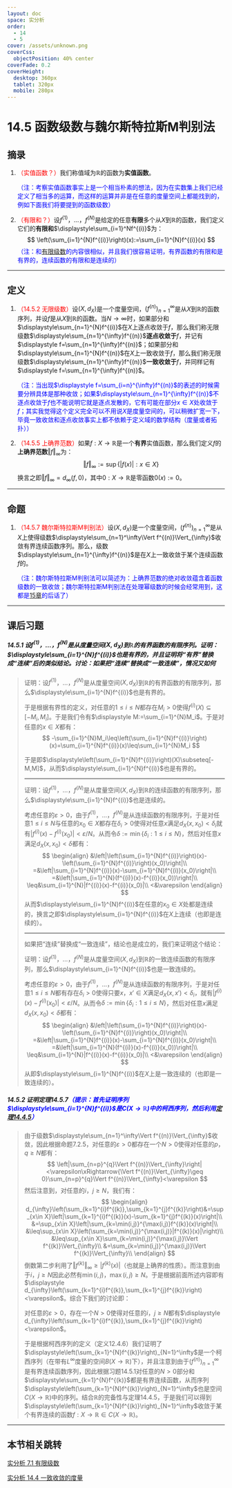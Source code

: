 ```yaml
---
layout: doc
space: 实分析
order:
  - 14
  - 5
cover: /assets/unknown.png
coverCss:
  objectPosition: 40% center
coverFade: 0.2
coverHeight:
  desktop: 360px
  tablet: 320px
  mobile: 280px
---
```

# 14.5 函数级数与魏尔斯特拉斯M判别法

## 摘录

1. <span style="color:red">（实值函数？）</span>我们称值域为$\mathbb R$的函数为**实值函数**。

   <span style="color:blue">（注：考察实值函数事实上是一个相当朴素的想法，因为在实数集上我们已经定义了相当多的运算，而这样的运算并非是在任意的度量空间上都能找到的，例如下面我们将要提到的函数级数）</span>

2. <span style="color:red">（有限和？）</span>设$f^{(1)}$，$...$，$f^{(N)}$是给定的任意**有限**多个从$X$到$\mathbb R$的函数，我们定义它们的**有限和**$\displaystyle\sum_{i=1}^Nf^{(i)}$为：
   $$
   \left(\sum_{i=1}^{N}f^{(i)}\right)(x):=\sum_{i=1}^{N}f^{(i)}(x)
   $$
   <span style="color:blue">（注：和[有限级数](/docs/Real-Analysis/Chap14/Sec5.md)的内容很相似，并且我们很容易证明，有界函数的有限和是有界的，连续函数的有限和是连续的）</span>

---

## 定义

1. <span style="color:red">（14.5.2 无限级数）</span>设$(X,d_X)$是一个度量空间，$(f^{(n)})_{n=1}^\infty$是从$X$到$\mathbb R$的函数序列，并设$f$是从$X$到$\mathbb R$的函数。当$N\to\infty$时，如果部分和$\displaystyle\sum_{n=1}^{N}f^{(i)}$在$X$上逐点收敛于$f$，那么我们称无限级数$\displaystyle\sum_{n=1}^{\infty}f^{(n)}$**逐点收敛于**$f$，并记有$\displaystyle f=\sum_{n=1}^{\infty}f^{(n)}$；如果部分和$\displaystyle\sum_{n=1}^{N}f^{(n)}$在$X$上一致收敛于$f$，那么我们称无限级数$\displaystyle\sum_{n=1}^{\infty}f^{(n)}$**一致收敛于**$f$，并同样记有$\displaystyle f=\sum_{n=1}^{\infty}f^{(n)}$。

   <span style="color:blue">（注：当出现$\displaystyle f=\sum_{i=n}^{\infty}f^{(n)}$的表述的时候需要分辨具体是那种收敛；如果$\displaystyle\sum_{n=1}^{\infty}f^{(n)}$不逐点收敛于$f$也不能说明它就是逐点发散的，它有可能在部分$x\in X$处收敛于$f$；其实我觉得这个定义完全可以不用说$X$是度量空间的，可以稍微扩宽一下，毕竟一致收敛和逐点收敛事实上都不依赖于定义域的数学结构（度量或者拓扑））</span>

2. <span style="color:red">（14.5.5 上确界范数）</span>如果$f:X\to\mathbb R$是一个**有界**实值函数，那么我们定义$f$的**上确界范数**$\Vert f\Vert_{\infty}$为：
   $$
   \Vert f\Vert_{\infty}:=\sup\{|f(x)|:x\in X\}
   $$
   换言之即$\Vert f\Vert_{\infty}=d_\infty(f,0)$，其中$0:X\to\mathbb R$是零函数$0(x):=0$。

---

## 命题

1. <span style="color:red">（14.5.7 魏尔斯特拉斯M判别法）</span>设$(X,d_X)$是一个度量空间，$(f^{(n)})_{n=1}^\infty$是从$X$上使得级数$\displaystyle\sum_{n=1}^\infty\Vert f^{(n)}\Vert_{\infty}$收敛有界连续函数序列。那么，级数$\displaystyle\sum_{n=1}^{\infty}f^{(n)}$是在$X$上一致收敛于某个连续函数$f$的。

   <span style="color:blue">（注：魏尔斯特拉斯M判别法可以简述为：上确界范数的绝对收敛蕴含着函数级数的一致收敛；魏尔斯特拉斯M判别法在处理幂级数的时候会经常用到，这都是[15章](/docs/Real-Analysis/Chap15/Sec1.md)的后话了）</span>

---

## 课后习题

##### 14.5.1 设$f^{(1)}$，$...$，$f^{(N)}$是从度量空间$(X,d_X)$到$\mathbb R$的有界函数的有限序列。证明：$\displaystyle\sum_{i=1}^{N}f^{(i)}$也是有界的，并且证明将“有界”替换成“连续”后的类似结论。讨论：如果把“连续”替换成“一致连续”，情况又如何

> 证明：设$f^{(1)}$，$...$，$f^{(N)}$是从度量空间$(X,d_X)$到$\mathbb R$的有界函数的有限序列，那么$\displaystyle\sum_{i=1}^{N}f^{(i)}$也是有界的。
>
> 于是根据有界性的定义，对任意的$1\leq i\leq N$都存在$M_i>0$使得$f^{(i)}(X)\subseteq [-M_i,M_i]$。于是我们令有$\displaystyle M:=\sum_{i=1}^{N}M_i$。于是对任意的$x\in X$都有：
> $$
> -\sum_{i=1}^{N}M_i\leq\left(\sum_{i=1}^{N}f^{(i)}\right)(x)=\sum_{i=1}^{N}f^{(i)}(x)\leq\sum_{i=1}^{N}M_i
> $$
>
> 于是即$\displaystyle\left(\sum_{i=1}^{N}f^{(i)}\right)(X)\subseteq[-M,M]$，从而$\displaystyle\sum_{i=1}^{N}f^{(i)}$也是有界的。
>
>
> ---
>
> 证明：设$f^{(1)}$，$...$，$f^{(N)}$是从度量空间$(X,d_X)$到$\mathbb R$的连续函数的有限序列，那么$\displaystyle\sum_{i=1}^{N}f^{(i)}$也是连续的。
>
> 考虑任意的$\varepsilon>0$，由于$f^{(1)}$，$...$，$f^{(N)}$是从连续函数的有限序列，于是对任意$1\leq i\leq N$与任意的$x_0\in X$都存在$\delta_i>0$使得对任意$x$满足$d_X(x,x_0)<\delta_i$就有$|f^{(i)}(x)-f^{(i)}(x_0)|<\varepsilon/N$。从而令$\delta:=\min\{\delta_i:1\leq i\leq N\}$，然后对任意$x$满足$d_X(x,x_0)<\delta$都有：
> $$
> \begin{align}
> &\left|\left(\sum_{i=1}^{N}f^{(i)}\right)(x)-\left(\sum_{i=1}^{N}f^{(i)}\right)(x_0)\right|\\
> =&\left|\sum_{i=1}^{N}f^{(i)}(x)-\sum_{i=1}^{N}f^{(i)}(x_0)\right|\\
> =&\left|\sum_{i=1}^{N}(f^{(i)}(x)-f^{(i)}(x_0))\right|\\
> \leq&\sum_{i=1}^{N}|f^{(i)}(x)-f^{(i)}(x_0)|\\
> <&\varepsilon
> \end{align}
> $$
> 从而$\displaystyle\sum_{i=1}^{N}f^{(i)}$在任意的$x_0\in X$处都是连续的，换言之即$\displaystyle\sum_{i=1}^{N}f^{(i)}$在$X$上连续（也即是连续的）。
>
> ---
>
> 如果把“连续”替换成“一致连续”，结论也是成立的，我们来证明这个结论：
>
> 证明：设$f^{(1)}$，$...$，$f^{(N)}$是从度量空间$(X,d_X)$到$\mathbb R$的一致连续函数的有限序列，那么$\displaystyle\sum_{i=1}^{N}f^{(i)}$也是一致连续的。
>
> 考虑任意的$\varepsilon>0$，由于$f^{(1)}$，$...$，$f^{(N)}$是从连续函数的有限序列，于是对任意$1\leq i\leq N$都有存在$\delta_i>0$使得只要$x$，$x'\in X$满足$d_X(x,x')<\delta_i$，就有$|f^{(i)}(x)-f^{(i)}(x_0)|<\varepsilon/N$。从而令$\delta:=\min\{\delta_i:1\leq i\leq N\}$，然后对任意$x$满足$d_X(x,x_0)<\delta$都有：
> $$
> \begin{align}
> &\left|\left(\sum_{i=1}^{N}f^{(i)}\right)(x)-\left(\sum_{i=1}^{N}f^{(i)}\right)(x_0)\right|\\
> =&\left|\sum_{i=1}^{N}f^{(i)}(x)-\sum_{i=1}^{N}f^{(i)}(x_0)\right|\\
> =&\left|\sum_{i=1}^{N}(f^{(i)}(x)-f^{(i)}(x_0))\right|\\
> \leq&\sum_{i=1}^{N}|f^{(i)}(x)-f^{(i)}(x_0)|\\
> <&\varepsilon
> \end{align}
> $$
> 从即$\displaystyle\sum_{i=1}^{N}f^{(i)}$在$X$上是一致连续的（也即是一致连续的）。

##### 14.5.2 证明定理14.5.7<span style="color:blue">（提示：首先证明序列$\displaystyle\sum_{i=1}^{N}f^{(i)}$是$C(X\to\mathbb R)$中的柯西序列，然后利用[定理14.4.5](/docs/Real-Analysis/Chap14/Sec4.md)）</span>

> 由于级数$\displaystyle\sum_{n=1}^\infty\Vert f^{(n)}\Vert_{\infty}$收敛，因此根据命题7.2.5，对任意的$\varepsilon>0$都存在一个$N>0$使得对任意的$p$，$q\geq N$都有：
> $$
> \left|\sum_{n=p}^{q}\Vert f^{(n)}\Vert_{\infty}\right|<\varepsilon\xRightarrow{\Vert f^{(n)}\Vert_{\infty}\geq 0}\sum_{n=p}^{q}\Vert f^{(n)}\Vert_{\infty}<\varepsilon
> $$
> 然后注意到，对任意的$i$，$j\geq N$，我们有：
> $$
> \begin{align}
> d_{\infty}\left(\sum_{k=1}^{i}f^{(k)},\sum_{k=1}^{j}f^{(k)}\right)&=\sup_{x\in X}\left|\sum_{k=1}^{i}f^{(k)}(x)-\sum_{k=1}^{j}f^{(k)}(x)\right|\\
> &=\sup_{x\in X}\left|\sum_{k=\min(i,j)}^{\max(i,j)}f^{(k)}(x)\right|\\
> &\leq\sup_{x\in X}\left(\sum_{k=\min(i,j)}^{\max(i,j)}|f^{(k)}(x)|\right)\\
> &\leq\sup_{x\in X}\sum_{k=\min(i,j)}^{\max(i,j)}\Vert f^{(k)}\Vert_{\infty}\\
> &=\sum_{k=\min(i,j)}^{\max(i,j)}\Vert f^{(k)}\Vert_{\infty}\\
> \end{align}
> $$
> 倒数第二步利用了$\Vert f^{(k)}\Vert_{\infty}\geq |f^{(k)}(x)|$（也就是上确界的性质）。而注意到由于$i$，$j\geq N$因此必然有$\min(i,j)$，$\max(i,j)\geq N$。于是根据前面所述内容即有$\displaystyle d_{\infty}\left(\sum_{k=1}^{i}f^{(k)},\sum_{k=1}^{j}f^{(k)}\right)<\varepsilon$。综合下我们的讨论即：
>
> 对任意的$\varepsilon>0$，存在一个$N>0$使得对任意的$i$，$j\geq N$都有$\displaystyle d_{\infty}\left(\sum_{k=1}^{i}f^{(k)},\sum_{k=1}^{j}f^{(k)}\right)<\varepsilon$。
>
> 于是根据柯西序列的定义（定义12.4.6）我们证明了$\displaystyle\left(\sum_{k=1}^{N}f^{(k)}\right)_{N=1}^\infty$是一个柯西序列（在带有$L^\infty$度量的空间$B(X\to\mathbb R)$下），并且注意到由于$(f^{(n)})_{n=1}^\infty$是有界连续函数序列，因此根据习题14.5.1对任意的$N>0$部分和$\displaystyle\sum_{k=1}^{N}f^{(k)}$都是有界连续函数，从而序列$\displaystyle\left(\sum_{k=1}^{N}f^{(k)}\right)_{N=1}^\infty$也是空间$C(X\to\mathbb R)$中的序列。结合$\mathbb R$的完备性与定理14.4.5，于是我们可以得到$\displaystyle\left(\sum_{k=1}^{N}f^{(k)}\right)_{N=1}^\infty$收敛于某个有界连续的函数$f:X\to\mathbb R\in C(X\to\mathbb R)$。

---

## 本节相关跳转

[实分析 7.1 有限级数](/docs/Real-Analysis/Chap14/Sec5.md)

[实分析 14.4 一致收敛的度量](/docs/Real-Analysis/Chap14/Sec4.md)
